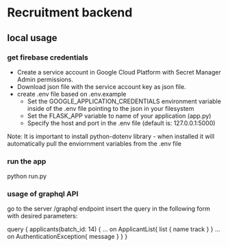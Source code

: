 # Recruitment backend

## local usage
### get firebase credentials
- Create a service account in Google Cloud Platform with Secret Manager Admin permissions. 
- Download json file with the service account key as json file.
- create .env file based on .env.example
   - Set the GOOGLE_APPLICATION_CREDENTIALS environment variable inside of the .env file pointing to the json in your filesystem 
   - Set the FLASK_APP variable to name of your application (app.py)
   - Specify the host and port in the .env file (default is: 127.0.0.1:5000)

Note: It is important to install python-dotenv library - when installed it will automatically pull the enviornment variables from the .env file 

### run the app
python run.py

### usage of graphql API
go to the server /graphql endpoint 
insert the query in the following form with desired parameters:

  query {
    applicants(batch_id: 14) {
	... on ApplicantList{
		list {
      name
      track
    }
	}
	... on AuthenticationException{
		message
	}
    }
  }


